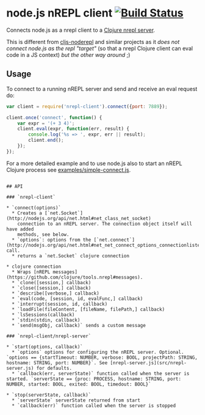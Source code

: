 # node.js nREPL client [![Build Status](https://travis-ci.org/rksm/node-nrepl-client.png?branch=master)](https://travis-ci.org/rksm/node-nrepl-client)

Connects node.js as a nrepl client to a [Clojure nrepl server](https://github.com/clojure/tools.nrepl).

This is different from [cljs-noderepl](https://github.com/bodil/cljs-noderepl)
and similar projects as it *does not connect node.js as the repl "target"* (so
that a nrepl Clojure client can eval code in a JS context) *but the other way
around* ;)


## Usage

To connect to a running nREPL server and send and receive an eval request do:

```js
var client = require('nrepl-client').connect({port: 7889});

client.once('connect', function() {
    var expr = '(+ 3 4)';
    client.eval(expr, function(err, result) {
        console.log('%s => ', expr, err || result);
        client.end();
    });
});
```

For a more detailed example and to use node.js also to start an nREPL Clojure
process see [examples/simple-connect.js]().
```

## API

### `nrepl-client`

* `connect(options)`
  * Creates a [`net.Socket`](http://nodejs.org/api/net.html#net_class_net_socket)
    connection to an nREPL server. The connection object itself will have added
    methods, see below.
  * `options`: options from the [`net.connect`](http://nodejs.org/api/net.html#net_net_connect_options_connectionlistener) call.
  * returns a `net.Socket` clojure connection

* clojure connection
  * Wraps [nREPL messages](https://github.com/clojure/tools.nrepl#messages).
  * `clone([session,] callback)
  * `close([session,] callback)
  * `describe([verbose,] callback)
  * `eval(code, [session, id, evalFunc,] callback)
  * `interrupt(session, id, callback)
  * `loadFile(fileContent, [fileName, filePath,] callback)
  * `lsSessions(callback)
  * `stdin(stdin, callback)
  * `send(msgObj, callback)` sends a custom message

### `nrepl-client/nrepl-server`

* `start(options, callback)`
  * `options` options for configuring the nREPL server. Optional. `options == {startTimeout: NUMBER, verbose: BOOL, projectPath: STRING, hostname: STRING, port: NUMBER}`. See [nrepl-server.js](src/nrepl-server.js) for defaults.
  * `callback(err, serverState)` function called when the server is started. `serverState == {proc: PROCESS, hostname: STRING, port: NUMBER, started: BOOL, exited: BOOL, timedout: BOOL}`

* `stop(serverState, callback)`
  * `serverState` serverState returned from start
  * `callback(err)` function called when the server is stopped
